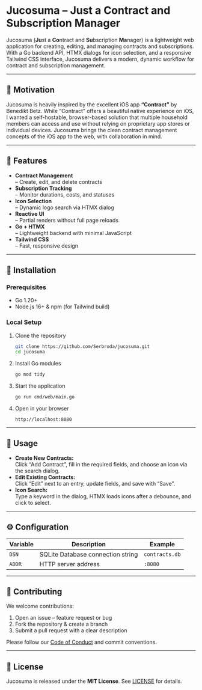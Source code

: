 # Jucosuma – Just a Contract and Subscription Manager

Jucosuma (**Ju**st a **Co**ntract and **Su**bscription **Ma**nager) is a lightweight web application for creating, editing, and managing contracts and subscriptions. With a Go backend API, HTMX dialogs for icon selection, and a responsive Tailwind CSS interface, Jucosuma delivers a modern, dynamic workflow for contract and subscription management.

---

## 🎯 Motivation

Jucosuma is heavily inspired by the excellent iOS app **“Contract”** by Benedikt Betz. While “Contract” offers a beautiful native experience on iOS, I wanted a self-hostable, browser-based solution that multiple household members can access and use without relying on proprietary app stores or individual devices. Jucosuma brings the clean contract management concepts of the iOS app to the web, with collaboration in mind.

---

## 📝 Features

- **Contract Management**  
  – Create, edit, and delete contracts  
- **Subscription Tracking**  
  – Monitor durations, costs, and statuses  
- **Icon Selection**  
  – Dynamic logo search via HTMX dialog  
- **Reactive UI**  
  – Partial renders without full page reloads  
- **Go + HTMX**  
  – Lightweight backend with minimal JavaScript  
- **Tailwind CSS**  
  – Fast, responsive design  

---

## 🔧 Installation

### Prerequisites

- Go 1.20+  
- Node.js 16+ & npm (for Tailwind build)  

### Local Setup

1. Clone the repository  
   ```bash
   git clone https://github.com/Serbroda/jucosuma.git
   cd jucosuma
   ```
2. Install Go modules  
   ```bash
   go mod tidy
   ```
3. Start the application  
   ```bash
   go run cmd/web/main.go
   ```
4. Open in your browser  
   ```
   http://localhost:8080
   ```

---

## 🚀 Usage

- **Create New Contracts:**  
  Click “Add Contract”, fill in the required fields, and choose an icon via the search dialog.  
- **Edit Existing Contracts:**  
  Click “Edit” next to an entry, update fields, and save with “Save”.  
- **Icon Search:**  
  Type a keyword in the dialog, HTMX loads icons after a debounce, and click to select.

---

## ⚙️ Configuration

| Variable | Description                       | Example        |
|----------|-----------------------------------|----------------|
| `DSN`    | SQLite Database connection string | `contracts.db` |
| `ADDR`   | HTTP server address               | `:8080`        |


---

## 🤝 Contributing

We welcome contributions:

1. Open an issue – feature request or bug  
2. Fork the repository & create a branch  
3. Submit a pull request with a clear description  

Please follow our [Code of Conduct](CODE_OF_CONDUCT.md) and commit conventions.

---

## 📄 License

Jucosuma is released under the **MIT License**. See [LICENSE](LICENSE) for details.
